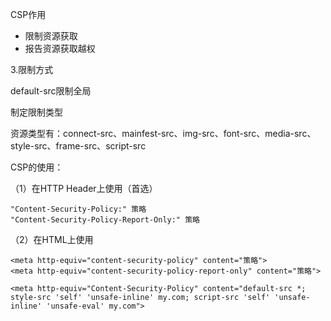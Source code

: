 CSP作用

- 限制资源获取
- 报告资源获取越权

3.限制方式

default-src限制全局

制定限制类型

资源类型有：connect-src、mainfest-src、img-src、font-src、media-src、style-src、frame-src、script-src


CSP的使用：

（1）在HTTP Header上使用（首选）
```
"Content-Security-Policy:" 策略
"Content-Security-Policy-Report-Only:" 策略
```
（2）在HTML上使用
```
<meta http-equiv="content-security-policy" content="策略">
<meta http-equiv="content-security-policy-report-only" content="策略">
```

```
<meta http-equiv="Content-Security-Policy" content="default-src *; style-src 'self' 'unsafe-inline' my.com; script-src 'self' 'unsafe-inline' 'unsafe-eval' my.com">
```